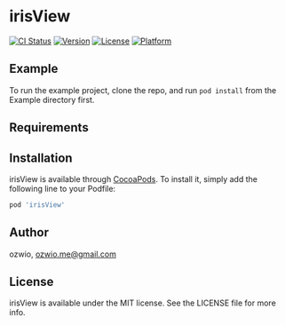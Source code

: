 # irisView

[![CI Status](http://img.shields.io/travis/ozwio/irisView.svg?style=flat)](https://travis-ci.org/ozwio/irisView)
[![Version](https://img.shields.io/cocoapods/v/irisView.svg?style=flat)](http://cocoapods.org/pods/irisView)
[![License](https://img.shields.io/cocoapods/l/irisView.svg?style=flat)](http://cocoapods.org/pods/irisView)
[![Platform](https://img.shields.io/cocoapods/p/irisView.svg?style=flat)](http://cocoapods.org/pods/irisView)

## Example

To run the example project, clone the repo, and run `pod install` from the Example directory first.

## Requirements

## Installation

irisView is available through [CocoaPods](http://cocoapods.org). To install
it, simply add the following line to your Podfile:

```ruby
pod 'irisView'
```

## Author

ozwio, ozwio.me@gmail.com

## License

irisView is available under the MIT license. See the LICENSE file for more info.
